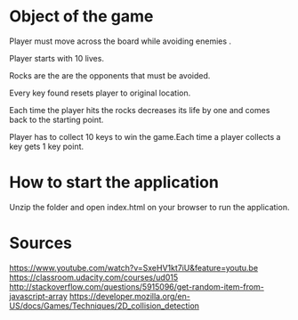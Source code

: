 Object of the game
==================

Player must move across the board while avoiding enemies . 

Player starts with 10 lives.

Rocks are the are the opponents that must be avoided.

Every key found resets player to original location.

Each time the player hits the rocks decreases its life by one and comes back to the starting point.

Player has to collect 10 keys to win the game.Each time a player collects a key gets 1 key point.

How to start the application
============================

Unzip the folder and open index.html on your browser to run the application.


Sources
=======
https://www.youtube.com/watch?v=SxeHV1kt7iU&feature=youtu.be
https://classroom.udacity.com/courses/ud015
http://stackoverflow.com/questions/5915096/get-random-item-from-javascript-array
https://developer.mozilla.org/en-US/docs/Games/Techniques/2D_collision_detection